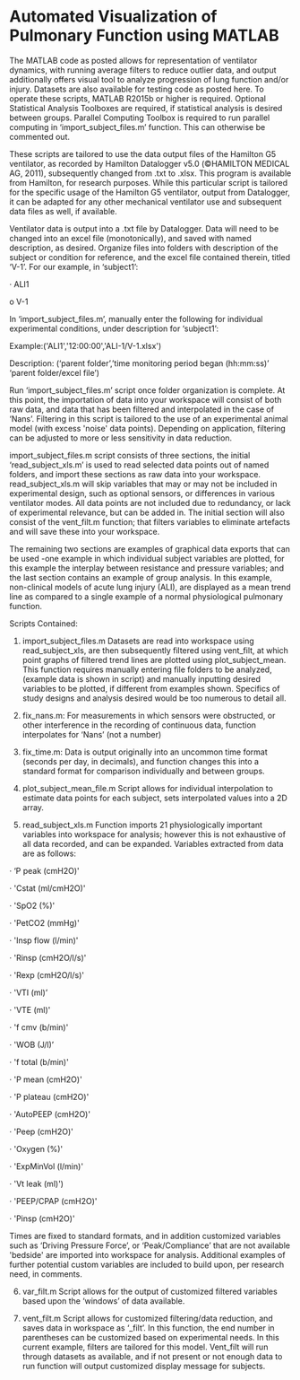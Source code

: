 # Automated Visualization of Pulmonary Function using MATLAB
The MATLAB code as posted allows for representation of ventilator dynamics, with running average filters to reduce outlier data, and output additionally offers visual tool to analyze progression of lung function and/or injury.
Datasets are also available for testing code as posted here.
To operate these scripts, MATLAB R2015b or higher is required. Optional Statistical Analysis Toolboxes are required, if statistical analysis is desired between groups. Parallel Computing Toolbox is required to run parallel computing in ‘import_subject_files.m’ function. This can otherwise be commented out.

These scripts are tailored to use the data output files of the Hamilton G5 ventilator, as recorded by Hamilton Datalogger v5.0 (©HAMILTON MEDICAL AG, 2011), subsequently changed from .txt to .xlsx. This program is available from Hamilton, for research purposes. While this particular script is tailored for the specific usage of the Hamilton G5 ventilator, output from Datalogger, it can be adapted for any other mechanical ventilator use and subsequent data files as well, if available.

Ventilator data is output into a .txt file by Datalogger. Data will need to be changed into an excel file (monotonically), and saved with named description, as desired. Organize files into folders with description of the subject or condition for reference, and the excel file contained therein, titled ‘V-1’. For our example, in ‘subject1’:

· ALI1

o V-1

In ‘import_subject_files.m’, manually enter the following for individual experimental conditions, under description for ‘subject1’:

Example:('ALI1','12:00:00','ALI-1/V-1.xlsx')

Description: (‘parent folder’,’time monitoring period began (hh:mm:ss)’ ‘parent folder/excel file’)

Run ‘import_subject_files.m’ script once folder organization is complete. At this point, the importation of data into your workspace will consist of both raw data, and data that has been filtered and interpolated in the case of ‘Nans’. Filtering in this script is tailored to the use of an experimental animal model (with excess 'noise' data points). Depending on application, filtering can be adjusted to more or less sensitivity in data reduction.

import_subject_files.m script consists of three sections, the initial ‘read_subject_xls.m’ is used to read selected data points out of named folders, and import these sections as raw data into your workspace. read_subject_xls.m will skip variables that may or may not be included in experimental design, such as optional sensors, or differences in various ventilator modes. All data points are not included due to redundancy, or lack of experimental relevance, but can be added in. The initial section will also consist of the vent_filt.m function; that filters variables to eliminate artefacts and will save these into your workspace.

The remaining two sections are examples of graphical data exports that can be used -one example in which individual subject variables are plotted, for this example the interplay between resistance and pressure variables; and the last section contains an example of group analysis. In this example, non-clinical models of acute lung injury (ALI), are displayed as a mean trend line as compared to a single example of a normal physiological pulmonary function.

Scripts Contained:

1. import_subject_files.m Datasets are read into workspace using read_subject_xls, are then subsequently filtered using vent_filt, at which point graphs of filtered trend lines are plotted using plot_subject_mean. This function requires manually entering file folders to be analyzed, (example data is shown in script) and manually inputting desired variables to be plotted, if different from examples shown. Specifics of study designs and analysis desired would be too numerous to detail all.

2. fix_nans.m: For measurements in which sensors were obstructed, or other interference in the recording of continuous data, function interpolates for ‘Nans’ (not a number)
3. fix_time.m: Data is output originally into an uncommon time format (seconds per day, in decimals), and function changes this into a standard format for comparison individually and between groups.

4. plot_subject_mean_file.m Script allows for individual interpolation to estimate data points for each subject, sets interpolated values into a 2D array.

5. read_subject_xls.m Function imports 21 physiologically important variables into workspace for analysis; however this is not exhaustive of all data recorded, and can be expanded. Variables extracted from data are as follows:

· ‘P peak (cmH2O)'

· 'Cstat (ml/cmH2O)'

· 'SpO2 (%)'

· 'PetCO2 (mmHg)'

· 'Insp flow (l/min)'

· 'Rinsp (cmH2O/l/s)'

· 'Rexp (cmH2O/l/s)'

· 'VTI (ml)’

· 'VTE (ml)'

· 'f cmv (b/min)'

· 'WOB (J/l)’

· 'f total (b/min)'

· 'P mean (cmH2O)'

· 'P plateau (cmH2O)'

· 'AutoPEEP (cmH2O)'

· 'Peep (cmH2O)'

· 'Oxygen (%)'

· 'ExpMinVol (l/min)'

· 'Vt leak (ml)')

· 'PEEP/CPAP (cmH2O)'

· 'Pinsp (cmH2O)'

Times are fixed to standard formats, and in addition customized variables such as ‘Driving Pressure Force’, or ‘Peak/Compliance’ that are not available 'bedside' are imported into workspace for analysis. Additional examples of further potential custom variables are included to build upon, per research need, in comments.

6. var_filt.m Script allows for the output of customized filtered variables based upon the ‘windows’ of data available.

7. vent_filt.m Script allows for customized filtering/data reduction, and saves data in workspace as ‘_filt’. In this function, the end number in parentheses can be customized based on experimental needs. In this current example, filters are tailored for this model. Vent_filt will run through datasets as available, and if not present or not enough data to run function will output customized display message for subjects.
